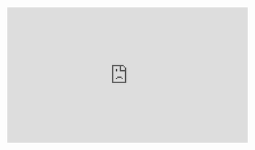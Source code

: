 <h1></h1>


<iframe width="560" height="315"
src="https://www.youtube.com/embed/7k94SBRYA-w" 
frameborder="0" 
allow="accelerometer; autoplay; encrypted-media; gyroscope; picture-in-picture" 
allowfullscreen></iframe>
